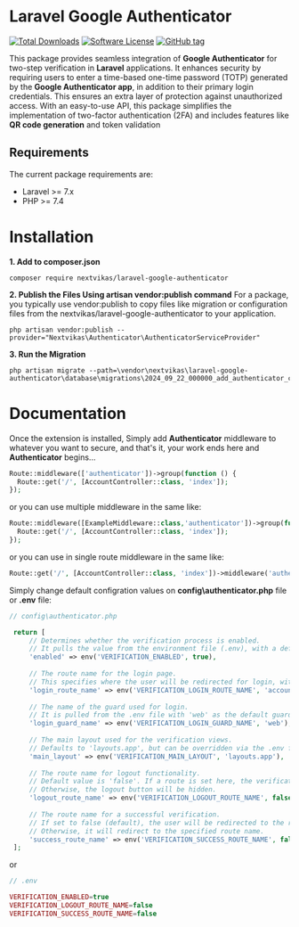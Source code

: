 # Laravel Google Authenticator

[![Total Downloads](https://img.shields.io/packagist/dt/nextvikas/laravel-google-authenticator.svg?logo=github&logoColor=white&style=flat-square)](https://packagist.org/packages/nextvikas/laravel-google-authenticator)
[![Software License](https://img.shields.io/badge/license-MIT-brightgreen.svg?style=flat-square)](LICENSE.md)
[![GitHub tag](https://img.shields.io/badge/composer-laravel--extension-orange.svg)]()



This package provides seamless integration of **Google Authenticator** for two-step verification in **Laravel** applications. It enhances security by requiring users to enter a time-based one-time password (TOTP) generated by the **Google Authenticator app**, in addition to their primary login credentials. This ensures an extra layer of protection against unauthorized access. With an easy-to-use API, this package simplifies the implementation of two-factor authentication (2FA) and includes features like **QR code generation** and token validation


## Requirements

The current package requirements are:

- Laravel >= 7.x
- PHP >= 7.4


# Installation

**1. Add to composer.json**
```
composer require nextvikas/laravel-google-authenticator
```
**2. Publish the Files Using artisan vendor:publish command**
For a package, you typically use vendor:publish to copy files like migration or configuration files from the nextvikas/laravel-google-authenticator to your application.
```
php artisan vendor:publish --provider="Nextvikas\Authenticator\AuthenticatorServiceProvider"
```

**3. Run the Migration**
```
php artisan migrate --path=\vendor\nextvikas\laravel-google-authenticator\database\migrations\2024_09_22_000000_add_authenticator_columns_to_users.php
```

# Documentation

Once the extension is installed, Simply add **Authenticator** middleware to whatever you want to secure, and that's it, your work ends here and **Authenticator** begins...
```php
Route::middleware(['authenticator'])->group(function () {
  Route::get('/', [AccountController::class, 'index']);
});
```
or you can use multiple middleware in the same like:
```php
Route::middleware([ExampleMiddleware::class,'authenticator'])->group(function () {
  Route::get('/', [AccountController::class, 'index']);
});
```
or you can use in single route middleware in the same like:
```php
Route::get('/', [AccountController::class, 'index'])->middleware('authenticator');
```

Simply change default configration values on **config\authenticator.php** file or **.env** file:
```php
// config\authenticator.php

 return [
     // Determines whether the verification process is enabled. 
     // It pulls the value from the environment file (.env), with a default value of 'true' if not set.
     'enabled' => env('VERIFICATION_ENABLED', true),
 
     // The route name for the login page. 
     // This specifies where the user will be redirected for login, with a default route 'account.login'.
     'login_route_name' => env('VERIFICATION_LOGIN_ROUTE_NAME', 'account.login'),
 
     // The name of the guard used for login. 
     // It is pulled from the .env file with 'web' as the default guard.
     'login_guard_name' => env('VERIFICATION_LOGIN_GUARD_NAME', 'web'),
 
     // The main layout used for the verification views.
     // Defaults to 'layouts.app', but can be overridden via the .env file.
     'main_layout' => env('VERIFICATION_MAIN_LAYOUT', 'layouts.app'),
 
     // The route name for logout functionality. 
     // Default value is 'false'. If a route is set here, the verification page will show a logout button. 
     // Otherwise, the logout button will be hidden.
     'logout_route_name' => env('VERIFICATION_LOGOUT_ROUTE_NAME', false),
 
     // The route name for a successful verification. 
     // If set to false (default), the user will be redirected to the root page after successful verification. 
     // Otherwise, it will redirect to the specified route name.
     'success_route_name' => env('VERIFICATION_SUCCESS_ROUTE_NAME', false),
 ];
```
or

```php
// .env

VERIFICATION_ENABLED=true
VERIFICATION_LOGOUT_ROUTE_NAME=false
VERIFICATION_SUCCESS_ROUTE_NAME=false
```
